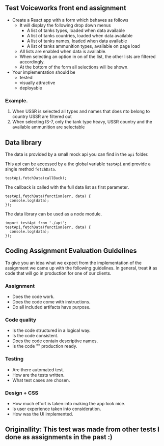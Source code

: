 ## Test Voiceworks front end assignment

 - Create a React app with a form which behaves as follows
    - It will display the following drop down menus
      - A list of tanks types, loaded when data available
      - A list of tanks countries, loaded when data available
      - A list of tanks names, loaded when data available
      - A list of tanks ammunition types, available on page load
    - All lists are enabled when data is available.
    - When selecting an option in on of the list, the other lists are filtered accordingly.
    - At the bottom of the form all selections will be shown.
  - Your implementation should be
      - tested
      - visually attractive
      - deployable

### Example.
1. When USSR is selected all types and names that does nto belong to country USSR are filtered out
2. When selecting IS-7, only the tank type heavy, USSR country and the available ammunition are selectable

## Data library

The data is provided by a small mock api you can find in the `api` folder.

This api can be accessed by a the global variable `testApi` and provide a single method `fetchData`.

```
testApi.fetchData(callBack);
```

The callback is called with the full data list as first parameter.

```
testApi.fetchData(function(err, data) {
  console.log(data);
});
```

The data library can be used as a node module.

```
import testApi from './api';
testApi.fetchData(function(err, data) {
  console.log(data);
});
```

## Coding Assignment Evaluation Guidelines

To give you an idea what we expect from the implementation of the assignment we came up with
the following guidelines. In general, treat it as code that will go in production for one of our clients.

### Assignment
* Does the code work.
* Does the code come with instructions.
* Do all included artifacts have purpose.

### Code quality
* Is the code structured in a logical way.
* Is the code consistent.
* Does the code contain descriptive names.
* Is the code "" production ready.

### Testing
* Are there automated test.
* How are the tests written.
* What test cases are chosen.

### Design + CSS
* How much effort is taken into making the app look nice.
* Is user experience taken into consideration.
* How was the UI implemented.

## Originallity: This test was made from other tests I done as assignments in the past :)

